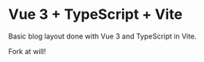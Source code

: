 # Vue 3 + TypeScript + Vite

Basic blog layout done with Vue 3 and TypeScript in Vite. <p>
Fork at will!

